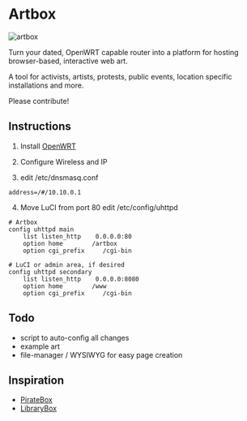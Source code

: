 Artbox
================================

![artbox](https://raw2.github.com/danasf/artbox/master/img/artbox-logo.png)

Turn your dated, OpenWRT capable router into a platform for hosting browser-based, interactive web art. 

A tool for activists, artists, protests, public events, location specific installations and more.

Please contribute!

Instructions
------------

1. Install [OpenWRT](https://openwrt.org/)

2. Configure Wireless and IP

3. edit /etc/dnsmasq.conf
```
address=/#/10.10.0.1
```
4. Move LuCI from port 80
edit /etc/config/uhttpd
```
# Artbox
config uhttpd main
    list listen_http    0.0.0.0:80
    option home        /artbox
    option cgi_prefix     /cgi-bin

# LuCI or admin area, if desired
config uhttpd secondary
    list listen_http    0.0.0.0:8080
    option home        /www
    option cgi_prefix     /cgi-bin
```

Todo
------------
* script to auto-config all changes
* example art
* file-manager / WYSIWYG for easy page creation 


Inspiration
------------

* [PirateBox](http://daviddarts.com/piratebox-diy-openwrt/?id=PirateBox_DIY_OpenWrt#Tutorial_A:_TP-Link_MR3020)
* [LibraryBox](http://jasongriffey.net/librarybox/)
